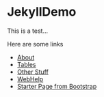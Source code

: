 # JekyllDemo

This is a test...

Here are some links
* [About](/about.md)
* [Tables](/tables.md)
* [Other Stuff](/otherFiles/otherFilesTest.md)
* [WebHelp](/otherFiles/webhelp/index.html)
* [Starter Page from Bootstrap](/starter.html)
